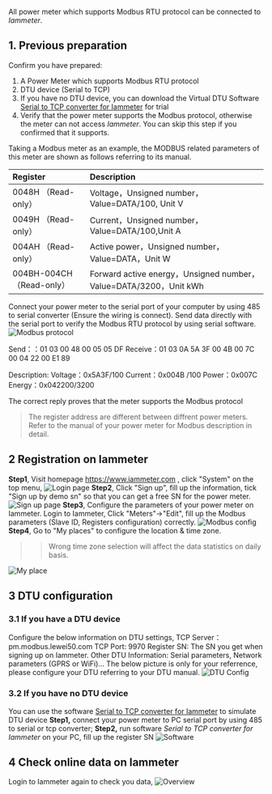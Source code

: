 <!-- toc -->


All power meter which supports Modbus RTU protocol can be connected to *Iammeter*. 

## 1. Previous preparation
Confirm you have prepared:
1. A Power Meter which supports Modbus RTU protocol
2. DTU device (Serial to TCP)
3. If you have no DTU device, you can download the Virtual DTU Software [Serial to TCP converter for Iammeter][0] for trial
4. Verify that the power meter supports the Modbus protocol, otherwise the meter can not access *Iammeter*. You can skip this step if you confirmed that it supports.

Taking a Modbus meter as an example, the MODBUS related parameters of this meter are shown as follows referring to its manual.

| Register | Description |
| :--- | :--- |
| 0048H （Read-only） | Voltage，Unsigned number，Value=DATA/100, Unit V |
| 0049H （Read-only） | Current，Unsigned number，Value=DATA/100,Unit A |
| 004AH （Read-only） | Active power，Unsigned number，Value=DATA，Unit W |
| 004BH-004CH（Read-only） | Forward active energy，Unsigned number，Value=DATA/3200，Unit kWh |

Connect your power meter to the serial port of your computer by using 485 to serial converter (Ensure the wiring is connect). Send data directly with the serial port to verify the Modbus RTU protocol by using serial software.
![Modbus protocol][D]

Send：：01 03 00 48 00 05 05 DF
Receive：01 03 0A 5A 3F 00 4B 00 7C 00 04 22 00 E1 89

Description:
Voltage：0x5A3F/100
Current：0x004B /100
Power：0x007C
Energy：0x042200/3200

The correct reply proves that the meter supports the Modbus protocol

> The register address are different between diffrent power meters. Refer to the manual of your power meter for Modbus description in detail.

## 2 Registration on Iammeter
**Step1**, Visit homepage https://www.iammeter.com , click "System" on the top menu, 
![Login page][1]
**Step2**, Click "Sign up", fill up the information, tick "Sign up by demo sn" so that you can get a free SN for the power meter.
![Sign up page][2]
**Step3**, Configure the parameters of your power meter on Iammeter. 
Login to Iammeter, Click "Meters"->"Edit", fill up the Modbus parameters (Slave ID, Registers configuration) correctly.
![Modbus config][3]
**Step4**, Go to "My places" to configure the location & time zone. 

> > Wrong time zone selection will affect the data statistics on daily basis.

![My place][4]

## 3 DTU configuration
### 3.1 If you have a DTU device
Configure the below information on DTU settings,
TCP Server： pm.modbus.lewei50.com
TCP Port: 9970
Register SN: The SN you get when signing up on Iammeter.
Other DTU Information: Serial parameters, Network parameters (GPRS or WiFi)...
The below picture is only for your referrence, please configure your DTU referring to your DTU manual.
![DTU Config][5]
### 3.2 If you have no DTU device
You can use the software [Serial to TCP converter for Iammeter][0] to simulate DTU device
**Step1,** connect your power meter to PC serial port by using 485 to serial or tcp converter;
**Step2,** run software *Serial to TCP converter for Iammeter* on your PC, fill up the register SN 
![Software][6]
## 4 Check online data on Iammeter
Login to Iammeter again to check you data,
![Overview][7]

[0]:http://leweidoc.oss-cn-hangzhou.aliyuncs.com/lewei50/software/Serial%20To%20TCP%20Converter%20for%20Iammeter.zip
[1]:http://leweidoc.oss-cn-hangzhou.aliyuncs.com/lewei50/img/iammeter-lewei50-20170818-1.jpg
[2]:http://leweidoc.oss-cn-hangzhou.aliyuncs.com/lewei50/img/iammeter-lewei50-20170818-2.jpg
[3]:http://leweidoc.oss-cn-hangzhou.aliyuncs.com/lewei50/img/iammeter-lewei50-20170818-5.jpg
[4]:http://leweidoc.oss-cn-hangzhou.aliyuncs.com/lewei50/img/iammeter-lewei50-20170818-6.jpg
[5]: http://leweidoc.oss-cn-hangzhou.aliyuncs.com/lewei50/img/iammeter-lewei50-20180105-3.jpg
[6]: http://leweidoc.oss-cn-hangzhou.aliyuncs.com/lewei50/img/iammeter-lewei50-20180105-2.jpg
[7]: http://leweidoc.oss-cn-hangzhou.aliyuncs.com/lewei50/img/iammeter-lewei50-20180105-4.png


[D]:http://leweidoc.oss-cn-hangzhou.aliyuncs.com/lewei50/img/DTU-laoliu-20170509-1.jpg

